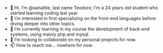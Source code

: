 - 👋 Hi, I’m @sanallite, last name Teodoro; I'm a 24 years old student who started learning coding last year.
- 👀 I’m interested in first specializing on the front-end languages before diving deeper into other topics.
- 🌱 I’m currently learning in my course the development of back-end systems, using mainly php and mysql.
- 💞️ I’m looking to collaborate on my personal projects for now.
- 📫 How to reach me... nowhere for now.

<!---
sanallite/sanallite is a ✨ special ✨ repository because its `README.md` (this file) appears on your GitHub profile.
You can click the Preview link to take a look at your changes.
--->
